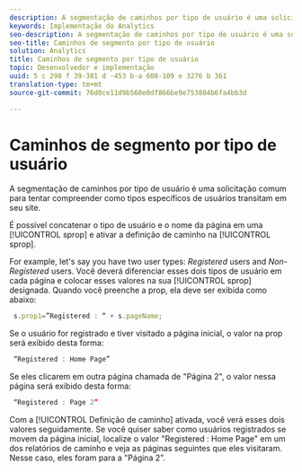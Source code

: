 ```yaml
---
description: A segmentação de caminhos por tipo de usuário é uma solicitação comum para tentar compreender como tipos específicos de usuários transitam em seu site.
keywords: Implementação do Analytics
seo-description: A segmentação de caminhos por tipo de usuário é uma solicitação comum para tentar compreender como tipos específicos de usuários transitam em seu site.
seo-title: Caminhos de segmento por tipo de usuário
solution: Analytics
title: Caminhos de segmento por tipo de usuário
topic: Desenvolvedor e implementação
uuid: 5 c 298 f 39-381 d -453 b-a 608-109 e 3276 b 361
translation-type: tm+mt
source-git-commit: 76d0ce11d9b560e0df866be9e753804b6fa4bb3d

---
```



# Caminhos de segmento por tipo de usuário

A segmentação de caminhos por tipo de usuário é uma solicitação comum para tentar compreender como tipos específicos de usuários transitam em seu site.

É possível concatenar o tipo de usuário e o nome da página em uma [!UICONTROL sprop] e ativar a definição de caminho na [!UICONTROL sprop].

For example, let's say you have two user types: _Registered_ users and _Non-Registered_ users. Você deverá diferenciar esses dois tipos de usuário em cada página e colocar esses valores na sua [!UICONTROL sprop] designada. Quando você preenche a prop, ela deve ser exibida como abaixo:

```js
 s.prop1=”Registered : “ + s.pageName;
```

Se o usuário for registrado e tiver visitado a página inicial, o valor na prop será exibido desta forma:

```js
 “Registered : Home Page”
```

Se eles clicarem em outra página chamada de "Página 2", o valor nessa página será exibido desta forma:

```js
 “Registered : Page 2”
```

Com a [!UICONTROL Definição de caminho] ativada, você verá esses dois valores seguidamente. Se você quiser saber como usuários registrados se movem da página inicial, localize o valor "Registered : Home Page" em um dos relatórios de caminho e veja as páginas seguintes que eles visitaram. Nesse caso, eles foram para a "Página 2".
